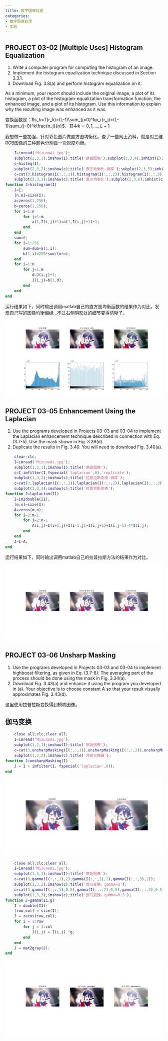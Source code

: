 ```yaml
---
title: 数字图像处理
categories:
- 数字图像处理
- 实验
---
```

## PROJECT 03-02 [Multiple Uses] Histogram Equalization

1. Write a computer program for computing the histogram of an image.
2. Implement the histogram equalization technique discussed in Section 3.3.1.
3. Download Fig. 3.8(a) and perform histogram equalization on it.

As a minimum, your report should include the original image, a plot of its histogram, a plot of the histogram-equalization transformation function, the enhanced image, and a plot of its histogram. Use this information to explain why the resulting image was enhanced as it was.

变换函数是：$s_k=T(r_k)=(L-1)\sum_{j=0}^kp_r(r_j)=(L-1)\sum_{j=0}^k\frac{n_j}{n}$，其中$k=0,1,\ldots,L-1$

我想做一些加强，针对彩色图片做直方图均衡化。查了一些网上资料，就是对三维RGB图像的三种颜色分别做一次灰度均衡。

```matlab
    I=imread('MizunoAi.jpg');
    subplot(2,3,1);imshow(I);title('原始图像');subplot(2,3,4);imhist(I);
    c=histeq(I);
    subplot(2,3,2);imshow(c);title('直方均衡化·调库');subplot(2,3,5);imhist(c);
    c=cat(3,histogram(I(:,:,1)),histogram(I(:,:,2)),histogram(I(:,:,3)));
    subplot(2,3,3);imshow(c);title('直方均衡化');subplot(2,3,6);imhist(c);
function J=histogram(I)
    J=I;
    [n,m]=size(I);
    a=zeros(1,256);
    b=zeros(1,256);
    for i=1:n
        for j=1:m
            a(1,I(i,j)+1)=a(1,I(i,j)+1)+1;
        end
    end
    sum=0;
    for i=1:256
        sum=sum+a(1,i);
        b(1,i)=255*sum/(m*n);
    end
    for i=1:n
        for j=1:m
            d=J(i,j)+1;
            J(i,j)=b(1,d);
        end
    end
end
```

运行结果如下，同时输出调用matlab自己的直方图均衡函数的结果作为对比，发现自己写的图像均衡偏绿…不过右侧阴影处的细节变得清晰了。

![运行结果](/public/image/2019-09-03-1.jpg)

## PROJECT 03-05 Enhancement Using the Laplacian

1. Use the programs developed in Projects 03-03 and 03-04 to implement the Laplacian enhancement technique described in connection with Eq. (3.7-5).  Use the mask shown in Fig. 3.39(d).
2. Duplicate the results in Fig. 3.40.  You will need to  download Fig. 3.40(a).

```matlab
    clear;clc;
    I=imread('MizunoAi.jpg');
    subplot(1,3,1);imshow(I);title('原始图像');
    c=I-imfilter(I,fspecial('laplacian',0),'replicate');
    subplot(1,3,2);imshow(c);title('拉普拉斯变换·调库');
    c=cat(3,laplacian(I(:,:,1)),laplacian(I(:,:,2)),laplacian(I(:,:,3)));
    subplot(1,3,3);imshow(c);title('拉普拉斯变换');
function J=laplacian(I1)
    I=im2double(I1);
    [m,n]=size(I);
    A=zeros(m,n);
    for i=2:m-1
        for j=2:n-1
            A(i,j)=I(i+1,j)+I(i-1,j)+I(i,j+1)+I(i,j-1)-4*I(i,j);
        end
    end
    J=I-A;
end
```

运行结果如下，同时输出调用matlab自己的拉普拉斯方法的结果作为对比。

![运行结果](/public/image/2019-09-03-2.jpg)

## PROJECT 03-06 Unsharp Masking

1. Use the programs developed in Projects 03-03 and 03-04 to implement highboost filtering, as given in Eq. (3.7-8).  The averaging part of the process should be done using the mask in Fig. 3.34(a).
2. Download Fig. 3.43(a) and enhance it using the program you developed in (a).  Your objective is to choose constant A so that your result visually approximates Fig. 3.43(d).

这里使用拉普拉斯变换得到模糊图像。

## 伽马变换

```matlab
    close all;clc;clear all;
    I=imread('MizunoAi.jpg');
    subplot(1,2,1);imshow(I);title('原始图像');
    c=cat(3,unsharpMasking(I(:,:,1)),unsharpMasking(I(:,:,2)),unsharpMasking(I(:,:,3)));
    subplot(1,2,2);imshow(c);title('非锐化掩蔽');
function J=unsharpMasking(I)
    J = I + imfilter(I, fspecial('laplacian',0));
end
```

![运行结果](/public/image/2019-09-03-3.jpg)

```matlab
    close all;clc;clear all;
    I=imread('MizunoAi.jpg');
    subplot(1,3,1);imshow(I);title('原始图像');
    c=cat(3,gamma(I(:,:,1),2),gamma(I(:,:,2),2),gamma(I(:,:,3),2));
    subplot(1,3,2);imshow(c);title('伽马变换，gamma=2');
    c=cat(3,gamma(I(:,:,1),0.5),gamma(I(:,:,2),0.5),gamma(I(:,:,3),0.5));
    subplot(1,3,3);imshow(c);title('伽马变换，gamma=0.5');
function J=gamma(I1,g)
    I = double(I1);
    [row,col] = size(I);
    J = zeros(row,col);
    for i = 1:row
        for j = 1:col
            J(i,j) = I(i,j).^g;
        end
    end
    J = mat2gray(J);
end
```

![运行结果](/public/image/2019-09-03-4.jpg)
